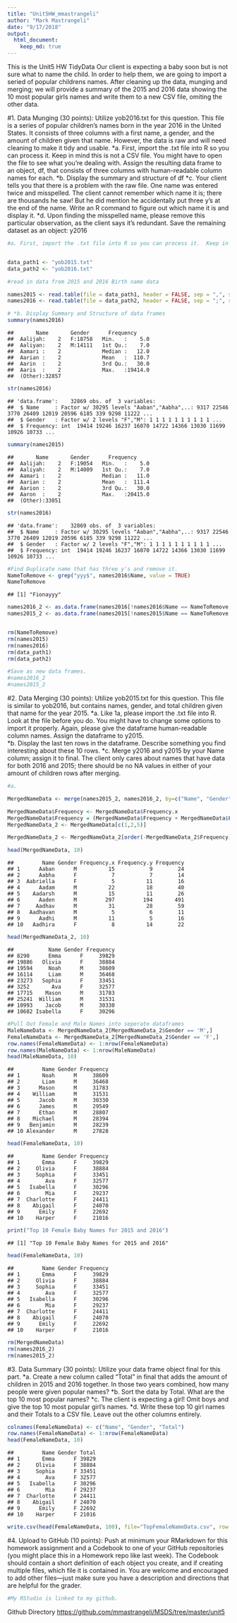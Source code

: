 ```yaml
---
title: "Unit5HW_mmastrangeli"
author: "Mark Mastrangeli"
date: "9/17/2018"
output: 
  html_document:
    keep_md: true
---
```



This is the Unit5 HW TidyData
Our client is expecting a baby soon but is not sure what to name the child. In order to help them, we are going to import a seried of popular childrens names. After cleaning up the data, munging and merging; we will provide a summary of the 2015 and 2016 data showing the 10 most popular girls names and write them to a new CSV file, omiting the other data. 

#1.	Data Munging (30 points): Utilize yob2016.txt for this question. This file is a series of popular children’s names born in the year 2016 in the United States.  It consists of three columns with a first name, a gender, and the amount of children given that name.  However, the data is raw and will need cleaning to make it tidy and usable.
*a.	First, import the .txt file into R so you can process it.  Keep in mind this is not a CSV file.  You might have to open the file to see what you’re dealing with.  Assign the resulting data frame to an object, df, that consists of three columns with human-readable column names for each.
*b.	Display the summary and structure of df
*c.	Your client tells you that there is a problem with the raw file.  One name was entered twice and misspelled.  The client cannot remember which name it is; there are thousands he saw! But he did mention he accidentally put three y’s at the end of the name.  Write an R command to figure out which name it is and display it.
*d.	Upon finding the misspelled name, please remove this particular observation, as the client says it’s redundant.  Save the remaining dataset as an object: y2016 

```r
#a.	First, import the .txt file into R so you can process it.  Keep in mind this is not a CSV file.  You might have to open the file to see what you’re dealing with.  Assign the resulting data frame to an object, df, that consists of three columns with human-readable column names for each.


data_path1 <- "yob2015.txt"
data_path2 <- "yob2016.txt"

#read in data from 2015 and 2016 Birth name data

names2015 <- read.table(file = data_path1, header = FALSE, sep = ",", strip.white = TRUE, col.names =  c("Name", "Gender", "Frequency"))
names2016 <- read.table(file = data_path2, header = FALSE, sep = ";", strip.white = TRUE, col.names =  c("Name", "Gender", "Frequency"))

# *b. Display Summary and Structure of data frames
summary(names2016)
```

```
##       Name       Gender      Frequency      
##  Aalijah:    2   F:18758   Min.   :    5.0  
##  Aaliyan:    2   M:14111   1st Qu.:    7.0  
##  Aamari :    2             Median :   12.0  
##  Aarian :    2             Mean   :  110.7  
##  Aarin  :    2             3rd Qu.:   30.0  
##  Aaris  :    2             Max.   :19414.0  
##  (Other):32857
```

```r
str(names2016)
```

```
## 'data.frame':	32869 obs. of  3 variables:
##  $ Name     : Factor w/ 30295 levels "Aaban","Aabha",..: 9317 22546 3770 26409 12019 20596 6185 339 9298 11222 ...
##  $ Gender   : Factor w/ 2 levels "F","M": 1 1 1 1 1 1 1 1 1 1 ...
##  $ Frequency: int  19414 19246 16237 16070 14722 14366 13030 11699 10926 10733 ...
```

```r
summary(names2015)
```

```
##       Name       Gender      Frequency      
##  Aalijah:    2   F:19054   Min.   :    5.0  
##  Aaliyah:    2   M:14009   1st Qu.:    7.0  
##  Aamari :    2             Median :   11.0  
##  Aarian :    2             Mean   :  111.4  
##  Aarion :    2             3rd Qu.:   30.0  
##  Aaron  :    2             Max.   :20415.0  
##  (Other):33051
```

```r
str(names2016)
```

```
## 'data.frame':	32869 obs. of  3 variables:
##  $ Name     : Factor w/ 30295 levels "Aaban","Aabha",..: 9317 22546 3770 26409 12019 20596 6185 339 9298 11222 ...
##  $ Gender   : Factor w/ 2 levels "F","M": 1 1 1 1 1 1 1 1 1 1 ...
##  $ Frequency: int  19414 19246 16237 16070 14722 14366 13030 11699 10926 10733 ...
```

```r
#Find Duplicate name that has three y's and remove it. 
NameToRemove <- grep("yyy$", names2016$Name, value = TRUE)
NameToRemove
```

```
## [1] "Fionayyy"
```

```r
names2016_2 <- as.data.frame(names2016[!names2016$Name == NameToRemove, ])
names2015_2 <- as.data.frame(names2015[!names2015$Name == NameToRemove, ])


rm(NameToRemove)
rm(names2015)
rm(names2016)
rm(data_path1)
rm(data_path2)

#Save as new data frames. 
#names2016_2
#names2015_2
```


#2.	Data Merging (30 points): Utilize yob2015.txt for this question.  This file is similar to yob2016, but contains names, gender, and total children given that name for the year 2015.
*a.	Like 1a, please import the .txt file into R.  Look at the file before you do.  You might have to change some options to import it properly.  Again, please give the dataframe human-readable column names.  Assign the dataframe to y2015.  
*b.	Display the last ten rows in the dataframe.  Describe something you find interesting about these 10 rows.
*c.	Merge y2016 and y2015 by your Name column; assign it to final.  The client only cares about names that have data for both 2016 and 2015; there should be no NA values in either of your amount of children rows after merging.

```r
#a. 

MergedNameData <- merge(names2015_2, names2016_2, by=c("Name", "Gender"), all = FALSE)

MergedNameData$Frequency <- MergedNameData$Frequency.x
MergedNameData$Frequency = (MergedNameData$Frequency + MergedNameData$Frequency.y)
MergedNameData_2 <- MergedNameData[c(1,2,5)]

MergedNameData_2 <- MergedNameData_2[order(-MergedNameData_2$Frequency), ]

head(MergedNameData, 10)
```

```
##         Name Gender Frequency.x Frequency.y Frequency
## 1      Aaban      M          15           9        24
## 2      Aabha      F           7           7        14
## 3  Aabriella      F           5          11        16
## 4      Aadam      M          22          18        40
## 5    Aadarsh      M          15          11        26
## 6      Aaden      M         297         194       491
## 7     Aadhav      M          31          28        59
## 8   Aadhavan      M           5           6        11
## 9      Aadhi      M          11           5        16
## 10   Aadhira      F           8          14        22
```

```r
head(MergedNameData_2, 10)
```

```
##           Name Gender Frequency
## 8290      Emma      F     39829
## 19886   Olivia      F     38884
## 19594     Noah      M     38609
## 16114     Liam      M     36468
## 23273   Sophia      F     33451
## 3252       Ava      F     32577
## 17715    Mason      M     31783
## 25241  William      M     31531
## 10993    Jacob      M     30330
## 10682 Isabella      F     30296
```

```r
#Pull Out Female and Male Names into seperate dataframes
MaleNameData <- MergedNameData_2[MergedNameData_2$Gender == 'M',]
FemaleNameData <- MergedNameData_2[MergedNameData_2$Gender == 'F',]
row.names(FemaleNameData) <- 1:nrow(FemaleNameData)
row.names(MaleNameData) <- 1:nrow(MaleNameData)
head(MaleNameData, 10)
```

```
##         Name Gender Frequency
## 1       Noah      M     38609
## 2       Liam      M     36468
## 3      Mason      M     31783
## 4    William      M     31531
## 5      Jacob      M     30330
## 6      James      M     29549
## 7      Ethan      M     28807
## 8    Michael      M     28394
## 9   Benjamin      M     28239
## 10 Alexander      M     27828
```

```r
head(FemaleNameData, 10)
```

```
##         Name Gender Frequency
## 1       Emma      F     39829
## 2     Olivia      F     38884
## 3     Sophia      F     33451
## 4        Ava      F     32577
## 5   Isabella      F     30296
## 6        Mia      F     29237
## 7  Charlotte      F     24411
## 8    Abigail      F     24070
## 9      Emily      F     22692
## 10    Harper      F     21016
```

```r
print("Top 10 Female Baby Names for 2015 and 2016")                              
```

```
## [1] "Top 10 Female Baby Names for 2015 and 2016"
```

```r
head(FemaleNameData, 10)
```

```
##         Name Gender Frequency
## 1       Emma      F     39829
## 2     Olivia      F     38884
## 3     Sophia      F     33451
## 4        Ava      F     32577
## 5   Isabella      F     30296
## 6        Mia      F     29237
## 7  Charlotte      F     24411
## 8    Abigail      F     24070
## 9      Emily      F     22692
## 10    Harper      F     21016
```

```r
rm(MergedNameData)
rm(names2016_2)
rm(names2015_2)
```



#3.	Data Summary (30 points): Utilize your data frame object final for this part.
*a.	Create a new column called “Total” in final that adds the amount of children in 2015 and 2016 together.  In those two years combined, how many people were given popular names?
*b.	Sort the data by Total.  What are the top 10 most popular names?
*c.	The client is expecting a girl!  Omit boys and give the top 10 most popular girl’s names.
*d.	Write these top 10 girl names and their Totals to a CSV file.  Leave out the other columns entirely.

```r
colnames(FemaleNameData) <- c("Name", "Gender", "Total")
row.names(FemaleNameData) <- 1:nrow(FemaleNameData)
head(FemaleNameData, 10)
```

```
##         Name Gender Total
## 1       Emma      F 39829
## 2     Olivia      F 38884
## 3     Sophia      F 33451
## 4        Ava      F 32577
## 5   Isabella      F 30296
## 6        Mia      F 29237
## 7  Charlotte      F 24411
## 8    Abigail      F 24070
## 9      Emily      F 22692
## 10    Harper      F 21016
```

```r
write.csv(head(FemaleNameData, 100), file="TopFemaleNameData.csv", row.names = FALSE)
```
#4.	Upload to GitHub (10 points): Push at minimum your RMarkdown for this homework assignment and a Codebook to one of your GitHub repositories (you might place this in a Homework repo like last week).  The Codebook should contain a short definition of each object you create, and if creating multiple files, which file it is contained in.  You are welcome and encouraged to add other files—just make sure you have a description and directions that are helpful for the grader.

```r
#My RStudio is linked to my github. 
```
Github Directory https://github.com/mmastrangeli/MSDS/tree/master/unit5 




